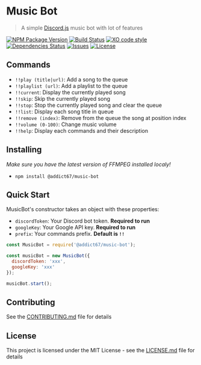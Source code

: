 # Music Bot

> A simple [Discord.js](https://github.com/discordjs/discord.js) music bot with lot of features

[![NPM Package Version](https://img.shields.io/npm/v/@addict67/music-bot)](https://www.npmjs.com/package/@addict67/music-bot) [![Build Status](https://img.shields.io/github/workflow/status/addict67/music-bot/Node%20CI)](https://github.com/addict67/music-bot/actions?query=workflow%3A%22Node+CI%22) [![XO code style](https://img.shields.io/badge/code_style-XO-5ed9c7.svg)](https://github.com/xojs/xo) [![Dependencies Status](https://david-dm.org/addict67/music-bot.svg)](https://david-dm.org/addict67/music-bot) [![Issues](https://img.shields.io/github/issues/addict67/music-bot)](https://github.com/addict67/music-bot/issues) [![License](https://img.shields.io/github/license/addict67/music-bot)](LICENSE)

## Commands

- `!!play (title|url)`: Add a song to the queue
- `!!playlist (url)`: Add a playlist to the queue
- `!!current`: Display the currently played song
- `!!skip`: Skip the currently played song
- `!!stop`: Stop the currently played song and clear the queue
- `!!list`: Display each song title in queue
- `!!remove (index)`: Remove from the queue the song at position index
- `!!volume (0-100)`: Change music volume
- `!!help`: Display each commands and their description

## Installing

_Make sure you have the latest version of FFMPEG installed localy!_

* `npm install @addict67/music-bot`

## Quick Start

MusicBot's constructor takes an object with these properties:

- `discordToken`: Your Discord bot token. **Required to run**
- `googleKey`: Your Google API key. **Required to run**
- `prefix`: Your commands prefix. **Default is `!!`**

```javascript
const MusicBot = require('@addict67/music-bot');

const musicBot = new MusicBot({
  discordToken: 'xxx',
  googleKey: 'xxx'
});

musicBot.start();
```

## Contributing

See the [CONTRIBUTING.md](CONTRIBUTING.md) file for details

## License

This project is licensed under the MIT License - see the [LICENSE.md](LICENSE) file for details
